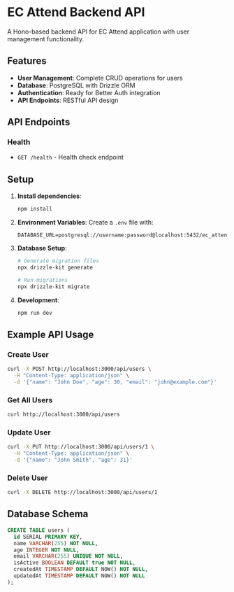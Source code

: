 # EC Attend Backend API

A Hono-based backend API for EC Attend application with user management functionality.

## Features

- **User Management**: Complete CRUD operations for users
- **Database**: PostgreSQL with Drizzle ORM
- **Authentication**: Ready for Better Auth integration
- **API Endpoints**: RESTful API design

## API Endpoints

### Health

- `GET /health` - Health check endpoint

## Setup

1. **Install dependencies**:

   ```bash
   npm install
   ```

2. **Environment Variables**:
   Create a `.env` file with:

   ```
   DATABASE_URL=postgresql://username:password@localhost:5432/ec_attend_db
   ```

3. **Database Setup**:

   ```bash
   # Generate migration files
   npx drizzle-kit generate

   # Run migrations
   npx drizzle-kit migrate
   ```

4. **Development**:
   ```bash
   npm run dev
   ```

## Example API Usage

### Create User

```bash
curl -X POST http://localhost:3000/api/users \
  -H "Content-Type: application/json" \
  -d '{"name": "John Doe", "age": 30, "email": "john@example.com"}'
```

### Get All Users

```bash
curl http://localhost:3000/api/users
```

### Update User

```bash
curl -X PUT http://localhost:3000/api/users/1 \
  -H "Content-Type: application/json" \
  -d '{"name": "John Smith", "age": 31}'
```

### Delete User

```bash
curl -X DELETE http://localhost:3000/api/users/1
```

## Database Schema

```sql
CREATE TABLE users (
  id SERIAL PRIMARY KEY,
  name VARCHAR(255) NOT NULL,
  age INTEGER NOT NULL,
  email VARCHAR(255) UNIQUE NOT NULL,
  isActive BOOLEAN DEFAULT true NOT NULL,
  createdAt TIMESTAMP DEFAULT NOW() NOT NULL,
  updatedAt TIMESTAMP DEFAULT NOW() NOT NULL
);
```
